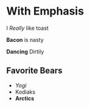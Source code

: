 # With Emphasis

I *Really* like toast

**Bacon** is nasty

__Dancing__ Dirtily

## Favorite Bears

- *Yogi*
- Kodiaks
- **Arctics**
